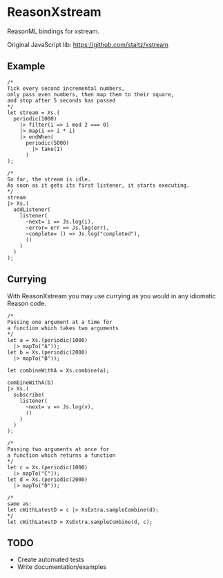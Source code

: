 # ReasonXstream

ReasonML bindings for xstream.

Original JavaScript lib:
https://github.com/staltz/xstream


## Example

```reason
/*
Tick every second incremental numbers,
only pass even numbers, then map them to their square,
and stop after 5 seconds has passed
*/
let stream = Xs.(
  periodic(1000)
    |> filter(i => i mod 2 === 0)
    |> map(i => i * i)
    |> endWhen(
      periodic(5000)
        |> take(1)
      )
);

/*
So far, the stream is idle.
As soon as it gets its first listener, it starts executing.
*/
stream
|> Xs.(
  addListener(
    listener(
      ~next= i => Js.log(i),
      ~error= err => Js.log(err),
      ~complete= () => Js.log("completed"),
      ()
    )
  )
);
```

## Currying

With ReasonXstream you may use currying as you would in any idiomatic Reason code.

```reason
/*
Passing one argument at a time for 
a function which takes two arguments
*/
let a = Xs.(periodic(1000)
  |> mapTo("A"));
let b = Xs.(periodic(2000)
  |> mapTo("B"));

let combineWithA = Xs.combine(a);

combineWithA(b) 
|> Xs.(
  subscribe(
    listener(
      ~next= v => Js.log(v),
      ()
    )
  )
);

/*
Passing two arguments at once for 
a function which returns a function
*/
let c = Xs.(periodic(1000)
  |> mapTo("C"));
let d = Xs.(periodic(2000)
  |> mapTo("D"));

/*
same as:
let cWithLatestD = c |> XsExtra.sampleCombine(d);
*/
let cWithLatestD = XsExtra.sampleCombine(d, c);
```

## TODO

* Create automated tests
* Write documentation/examples